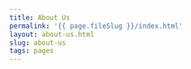 ```yaml
---
title: About Us
permalink: '{{ page.fileSlug }}/index.html'
layout: about-us.html
slug: about-us
tags: pages
---
```



